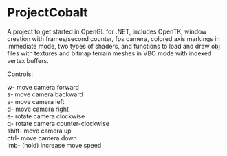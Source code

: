 # ProjectCobalt
A project to get started in OpenGL for .NET,  includes OpenTK, window creation with frames/second counter, fps camera, colored axis markings in immediate mode, two types of shaders, and functions to load and draw obj files with textures and bitmap terrain meshes in VBO mode with indexed vertex buffers.

Controls:  

w- move camera forward  
s- move camera backward  
a- move camera left  
d- move camera right  
e- rotate camera clockwise  
q- rotate camera counter-clockwise  
shift- move camera up  
ctrl- move camera down  
lmb- (hold) increase move speed  
